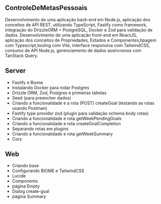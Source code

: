 ## ControleDeMetasPessoais
Desenvolvimento de uma aplicação back-end em Node.js, aplicação dos conceitos de API REST, utilizando TypeScript, Fastify como framework, integração do DrizzleORM + PostgreSQL, Docker e Zod para validação
de dados. 
Desenvolvimento de uma aplicação front-end em ReactJS, aplicação dos conceitos de Propriedades, Estados e Componentes,tipagem com Typescript,tooling com Vite, interface responsiva com TailwindCSS, consumo de API Node.js, gerenciamento de dados assíncronos com TanStack Query.

## Server
  - Fastify e Biome
  - Instalando Docker para rodar Postgres
  - Drizzle ORM, Zod, Postgres e primeiras tabelas
  - Seed (para preencher dados)
  - Criando a funcionalidade e a rota (POST) createGoal (testando as rotas usando Postman)
  - Fastify type provider zod (plugin para validação schema body rotas)
  - Criando a funcionalidade e rota getWeekPendingGoals
  - Criando a funcionalidade e rota createGoalCompletion
  - Separando rotas em plugins
  - Criando a funcionalidade e rota getWeekSummary
  - Cors

## Web
  - Criando base
  - Configurando BIOME e TailwindCSS
  - Lucide
  - Components
  - página Empty
  - Dialog create-goal
  - página Summary
